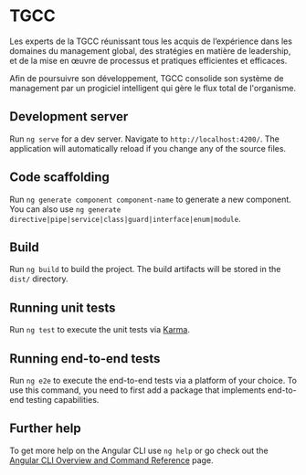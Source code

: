 # TGCC

Les experts de la TGCC réunissant tous les acquis de l’expérience dans les domaines du management global, des stratégies en matière de leadership, et de la mise en œuvre de processus et pratiques efficientes et efficaces.

Afin de poursuivre son développement, TGCC consolide son système de management par un progiciel intelligent qui gère le flux total de l'organisme.

## Development server

Run `ng serve` for a dev server. Navigate to `http://localhost:4200/`. The application will automatically reload if you change any of the source files.

## Code scaffolding

Run `ng generate component component-name` to generate a new component. You can also use `ng generate directive|pipe|service|class|guard|interface|enum|module`.

## Build

Run `ng build` to build the project. The build artifacts will be stored in the `dist/` directory.

## Running unit tests

Run `ng test` to execute the unit tests via [Karma](https://karma-runner.github.io).

## Running end-to-end tests

Run `ng e2e` to execute the end-to-end tests via a platform of your choice. To use this command, you need to first add a package that implements end-to-end testing capabilities.

## Further help

To get more help on the Angular CLI use `ng help` or go check out the [Angular CLI Overview and Command Reference](https://angular.io/cli) page.

